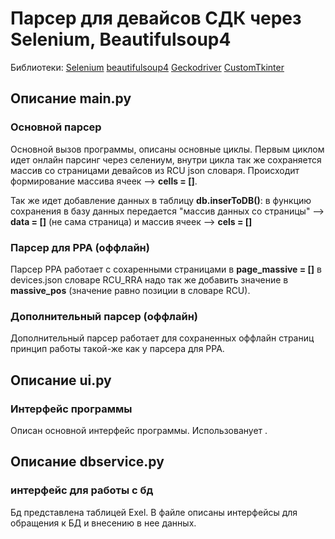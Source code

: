 # Парсер для девайсов СДК через Selenium, Beautifulsoup4

Библиотеки:
[Selenium](https://pypi.org/project/selenium/)
[beautifulsoup4](https://pypi.org/project/beautifulsoup4/)
[Geckodriver](https://github.com/mozilla/geckodriver/)
[CustomTkinter](https://customtkinter.tomschimansky.com)

## Описание main.py

### Основной парсер
Основной вызов программы, описаны основные циклы.
Первым циклом идет онлайн парсинг через селениум, внутри цикла так же сохраняется массив со страницами девайсов из RCU json словаря.
Происходит формирование массива ячеек --> **cells = []**.

Так же идет добавление данных в таблицу **db.inserToDB()**: в функцию сохранения в базу данных передается "массив данных со страницы"  --> **data = []** (не сама страница) и массив ячеек --> **cels = []**

### Парсер для РРА (оффлайн)

Парсер РРА работает с сохаренными страницами в **page_massive = []** в devices.json словаре RCU_RRA надо так же добавить значение в **massive_pos** (значение равно позиции в словаре RCU).

### Дополнительный парсер (оффлайн)

Дополнительный парсер работает для сохраненных оффлайн страниц принцип работы такой-же как у парсера для РРА. 

## Описание ui.py

### Интерфейс программы
Описан основной интерфейс программы. Использованует .

## Описание dbservice.py

### интерфейс для работы с бд
Бд представлена таблицей Exel. В файле описаны интерфейсы для обращения к БД и внесению в нее данных.
